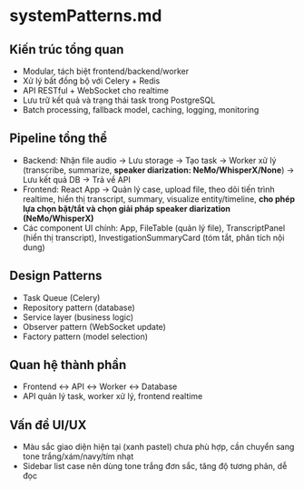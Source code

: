 # systemPatterns.md

## Kiến trúc tổng quan
- Modular, tách biệt frontend/backend/worker
- Xử lý bất đồng bộ với Celery + Redis
- API RESTful + WebSocket cho realtime
- Lưu trữ kết quả và trạng thái task trong PostgreSQL
- Batch processing, fallback model, caching, logging, monitoring

## Pipeline tổng thể
- Backend: Nhận file audio → Lưu storage → Tạo task → Worker xử lý (transcribe, summarize, **speaker diarization: NeMo/WhisperX/None**) → Lưu kết quả DB → Trả về API
- Frontend: React App → Quản lý case, upload file, theo dõi tiến trình realtime, hiển thị transcript, summary, visualize entity/timeline, **cho phép lựa chọn bật/tắt và chọn giải pháp speaker diarization (NeMo/WhisperX)**
- Các component UI chính: App, FileTable (quản lý file), TranscriptPanel (hiển thị transcript), InvestigationSummaryCard (tóm tắt, phân tích nội dung)

## Design Patterns
- Task Queue (Celery)
- Repository pattern (database)
- Service layer (business logic)
- Observer pattern (WebSocket update)
- Factory pattern (model selection)

## Quan hệ thành phần
- Frontend ↔ API ↔ Worker ↔ Database
- API quản lý task, worker xử lý, frontend realtime

## Vấn đề UI/UX
- Màu sắc giao diện hiện tại (xanh pastel) chưa phù hợp, cần chuyển sang tone trắng/xám/navy/tím nhạt
- Sidebar list case nên dùng tone trắng đơn sắc, tăng độ tương phản, dễ đọc
